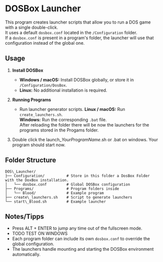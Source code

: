 # DOSBox Launcher

This program creates launcher scripts that allow you to run a DOS game with a single double-click.  
It uses a default `dosbox.conf` located in the `/Configuration` folder.  
If a `dosbox.conf` is present in a program's folder, the launcher will use that configuration instead of the global one.

## Usage

1. **Install DOSBox**  
   - **Windows / macOS:** Install DOSBox globally, or store it in `/Configuration/DosBox`.  
   - **Linux:** No additional installation is required.  

2. **Running Programs**  
   - Run launcher generator scripts.
     **Linux / macOS:** Run `create_launchers.sh`.  
     **Windows:** Run the corresponding `.bat` file.  
     After reloading the folder there will be now the launchers for the programs stored in the Progams folder.  

3. Double click the launch_*YourProgramName*.sh or .bat on windows.
   Your program should start now.


## Folder Structure

```
DOS\_Launcher/
├── Configuration/          # Store in this folder a DosBox Folder with the DoxBox installation.
│   └── dosbox.conf         # Global DOSBox configuration
├── Programs/               # Program folders inside
│   └── Blood/              # Example program
├── create\_launchers.sh    # Script to generate launchers
└── start\_Blood.sh         # Example launcher
```

## Notes/Tipps

- Press ALT + ENTER to jump any time out of the fullscreen mode.
- TODO TEST ON WINDOWS
- Each program folder can include its own `dosbox.conf` to override the global configuration.  
- The launchers handle mounting and starting the DOSBox environment automatically.
